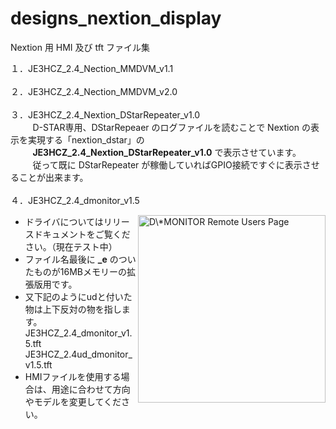 # designs_nextion_display
Nextion 用 HMI 及び tft ファイル集

１．JE3HCZ_2.4_Nection_MMDVM_v1.1<br><br>
２．JE3HCZ_2.4_Nection_MMDVM_v2.0<br><br>
３．JE3HCZ_2.4_Nextion_DStarRepeater_v1.0<br>
&nbsp;&nbsp;&nbsp;&nbsp;&nbsp;&nbsp;&nbsp;&nbsp;
D-STAR専用、DStarRepeaer のログファイルを読むことで Nextion の表示を実現する「nextion_dstar」の<br>
&nbsp;&nbsp;&nbsp;&nbsp;&nbsp;&nbsp;&nbsp;&nbsp;
<b>JE3HCZ_2.4_Nextion_DStarRepeater_v1.0</b> で表示させています。<br>
&nbsp;&nbsp;&nbsp;&nbsp;&nbsp;&nbsp;&nbsp;&nbsp;
従って既に DStarRepeater が稼働していればGPIO接続ですぐに表示させることが出来ます。<br><br>
４．JE3HCZ_2.4_dmonitor_v1.5<br>
<ul>
<img src="https://todo.vc/download/app/dmonitor/dmon_users.jpg" alt="D\*MONITOR Remote Users Page" align="right" width="300">
  <li>ドライバについてはリリースドキュメントをご覧ください。（現在テスト中）</li>
  <li>ファイル名最後に <b>_e</b> のついたものが16MBメモリーの拡張版用です。</li>
  <li>又下記のようにudと付いた物は上下反対の物を指します。</li>
  JE3HCZ_2.4_dmonitor_v1.5.tft<br>
  JE3HCZ_2.4ud_dmonitor_v1.5.tft<br>
  <li>HMIファイルを使用する場合は、用途に合わせて方向やモデルを変更してください。</li>
</ul>

